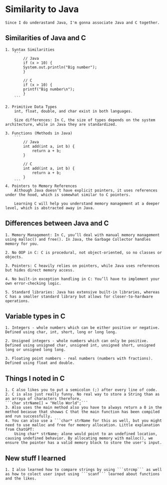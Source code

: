 # Similarity to Java

    Since I do underastand Java, I'm gonna associate Java and C together.

## Similarities of Java and C

    1. Syntax Similarities
        ```
            // Java
            if (x > 10) {
            System.out.println("Big number");
            }

            // C
            if (x > 10) {
            printf("Big number\n");
            }
        ```

    2. Primitive Data Types
        int, float, double, and char exist in both languages.

        Size differences: In C, the size of types depends on the system architecture, while in Java they are standardized.

    3. Functions (Methods in Java)
        ```
            // Java
            int add(int a, int b) {
                return a + b;
            }

            // C
            int add(int a, int b) {
                return a + b;
            }
        ```
    4. Pointers to Memory References
        Although Java doesn’t have explicit pointers, it uses references under the hood, which is somewhat similar to C pointers.

        Learning C will help you understand memory management at a deeper level, which is abstracted away in Java.

## Differences between Java and C

    1. Memory Management: In C, you’ll deal with manual memory management using malloc() and free(). In Java, the Garbage Collector handles memory for you.

    2. No OOP in C: C is procedural, not object-oriented, so no classes or objects.

    3. Pointers: C heavily relies on pointers, while Java uses references but hides direct memory access.

    4. No built-in exception handling in C: You’ll have to implement your own error-checking logic.

    5. Standard libraries: Java has extensive built-in libraries, whereas C has a smaller standard library but allows for closer-to-hardware operations.

## Variable types in C

    1. Integers - whole numbers which can be either positive or negative. Defined using char, int, short, long or long long.

    2. Unsigned integers - whole numbers which can only be positive. Defined using unsigned char, unsigned int, unsigned short, unsigned long or unsigned long long.

    3. Floating point numbers - real numbers (numbers with fractions). Defined using float and double.

## Things I noted in C
    1. C also likes you to put a semicolon (;) after every line of code.
    2. C is also just really funny. No real way to store a String than as an arraya of characters therefore, 
    ```char strName[] = "Hello World";```
    3. Also uses the main method also you have to always return a 0 in the method becasue that showws C that the main function has been compiled and run successfully.
    4. You can also use a ```char* strName for this as well, but you might need to use malloc and free for memory allocation. Little explanation from ChatGPT:
        Using char* strName; alone would point to an undefined location, causing undefined behavior. By allocating memory with malloc(), we ensure the pointer has a valid memory block to store the user's input.

## New stuff I learned
    1. I also learned how to compare strings by using ```strcmp``` as well as how to colect user input using ```scanf``` learned about functions and the likes.